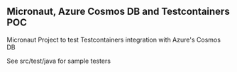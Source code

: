 ## Micronaut, Azure Cosmos DB and Testcontainers POC
Micronaut Project to test Testcontainers integration with Azure's Cosmos DB

See src/test/java for sample testers


